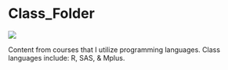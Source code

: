 # Class_Folder

![](http://www.stat.colostate.edu/~oliva/images/logoCSU.png)

Content from courses that I utilize programming languages. Class languages include: R, SAS, & Mplus.
